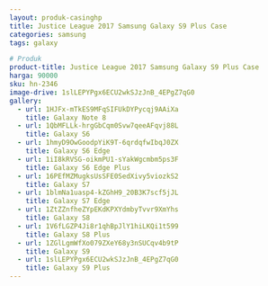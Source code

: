 ```yaml
---
layout: produk-casinghp
title: Justice League 2017 Samsung Galaxy S9 Plus Case
categories: samsung
tags: galaxy

# Produk
product-title: Justice League 2017 Samsung Galaxy S9 Plus Case
harga: 90000
sku: hn-2346
image-drive: 1slLEPYPgx6ECU2wkSJzJnB_4EPgZ7qG0
gallery:
  - url: 1HJFx-mTkES9MFqSIFUkDYPycqj9AAiXa
    title: Galaxy Note 8
  - url: 1QbMFLLk-hrgGbCqm0Svw7qeeAFqvj88L
    title: Galaxy S6
  - url: 1hmyD9OwGoodpYiK9T-6qrdqfwIbqJ0ZX
    title: Galaxy S6 Edge
  - url: 1iI8kRVSG-oikmPU1-sYakWgcmbm5ps3F
    title: Galaxy S6 Edge Plus
  - url: 16PEfMZMugksUsSFE0SedXivy5viozkS2
    title: Galaxy S7
  - url: 1blmNa1uasp4-kZGhH9_20B3K7scf5jJL
    title: Galaxy S7 Edge
  - url: 1ZtZZnfheZYpEKdKPXYdmbyTvvr9XmYhs
    title: Galaxy S8
  - url: 1V6fLGZP4Ji8r1qhBpJlY1hiLKQi1t599
    title: Galaxy S8 Plus
  - url: 1ZGlLgmWfXo079ZXeY68y3nSUCqv4b9tP
    title: Galaxy S9
  - url: 1slLEPYPgx6ECU2wkSJzJnB_4EPgZ7qG0
    title: Galaxy S9 Plus
---
```

